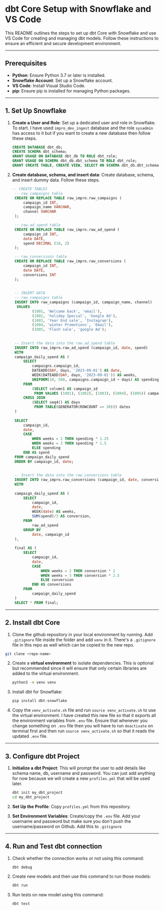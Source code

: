 # dbt Core Setup with Snowflake and VS Code

This README outlines the steps to set up dbt Core with Snowflake and use VS Code for creating and managing dbt models. Follow these instructions to ensure an efficient and secure development environment.

---

## Prerequisites

- **Python**: Ensure Python 3.7 or later is installed.
- **Snowflake Account**: Set up a Snowflake account.
- **VS Code**: Install Visual Studio Code.
- **pip**: Ensure pip is installed for managing Python packages.

---

## 1. Set Up Snowflake

1. **Create a User and Role**: Set up a dedicated user and role in Snowflake. To start. I have used `impro_dev_ingest` database and the role `sysadmin` has access to it but if you want to create a new database then follow these steps. 
   ```sql
   CREATE DATABASE dbt_db;
   CREATE SCHEMA dbt_schema;
   GRANT USAGE ON DATABASE dbt_db TO ROLE dbt_role;
   GRANT USAGE ON SCHEMA dbt_db.dbt_schema TO ROLE dbt_role;
   GRANT CREATE TABLE, CREATE VIEW, SELECT ON SCHEMA dbt_db.dbt_schema TO ROLE dbt_role;
   ```

2. **Create database, schema, and insert data**: Create database, schema, and insert dummy data. Follow these steps. 
   ```sql
   -- CREATE TABLES
    -- raw_campaigns table
    CREATE OR REPLACE TABLE raw_impro.raw_campaigns (
        campaign_id INT,
        campaign_name VARCHAR,
        channel VARCHAR
    );

    -- raw_ad_spend table
    CREATE OR REPLACE TABLE raw_impro.raw_ad_spend (
        campaign_id INT,
        date DATE,
        spend DECIMAL (10, 2)
    );

    -- raw_conversions table
    CREATE OR REPLACE TABLE raw_impro.raw_conversions (
        campaign_id INT,
        date DATE,
        conversions INT
    );
    
    
    -- INSERT DATA
    -- raw_campaigns table
    INSERT INTO raw_campaigns (campaign_id, campaign_name, channel)
     VALUES 
            (1001, 'Welcome back', 'email'),
            (1002, 'holiday Special', 'Google Ad'),
            (1003, 'Year End sale', 'Instagram'),
            (1004, 'winter Promotions', 'Email'),
            (1005, 'Flash sale', 'google Ad');
    
            
    -- Insert the data into the raw_ad_spend table
    INSERT INTO raw_impro.raw_ad_spend (campaign_id, date, spend)
    WITH
    campaign_daily_spend AS (
        SELECT
            campaigns.campaign_id,
            DATEADD(DAY, days, '2023-09-01') AS date,
            WEEK(DATEADD(DAY, days, '2023-09-01')) AS weeks,
            UNIFORM(10, 500, campaigns.campaign_id + days) AS spending
        FROM 
            (SELECT column1 AS campaign_id
             FROM VALUES (1001), (1002), (1003), (1004), (1005)) campaigns
        CROSS JOIN 
            (SELECT seq4() AS days
             FROM TABLE(GENERATOR(ROWCOUNT => 30))) dates
    )
    
    SELECT
        campaign_id,
        date,
        CASE 
            WHEN weeks = 2 THEN spending * 1.25
            WHEN weeks = 3 THEN spending * 1.5
            ELSE spending
        END AS spend
    FROM campaign_daily_spend
    ORDER BY campaign_id, date;
    
    
    -- Insert the data into the raw_conversions table
    INSERT INTO raw_impro.raw_conversions (campaign_id, date, conversions)
    WITH
    
    campaign_daily_spend AS (
        SELECT
            campaign_id,
            date,
            WEEK(date) AS weeks,
            SUM(spend)/3 AS conversion,
        FROM 
            raw_ad_spend
        GROUP BY 
            date, campaign_id 
    ),
    
    final AS (
        SELECT
            campaign_id,
            date,
            CASE 
                WHEN weeks = 2 THEN conversion * 2
                WHEN weeks = 3 THEN conversion * 2.5
                ELSE conversion
            END AS conversions
        FROM
            campaign_daily_spend
    )
    SELECT * FROM final;
   ```

---

## 2. Install dbt Core

1. Clone the github repository in your local environment by running. Add `.gitignore` file inside the folder and add `venv` in it. There's a `.gitignore` file in this repo as well which can be copied to the new repo.
  ```bash
  git clone <repo-name>
  ```

2. Create a **virtual environment** to isolate dependencies. This is optional but recommended since it will ensure that only certain libraries are added to the virtual environment. 
   ```bash
   python3 -m venv venv
   ```

3. Install dbt for Snowflake:
   ```bash
   pip install dbt-snowflake
   ```

4. Copy the `venv_activate.sh` file and run `source venv_activate.sh` to use the virtual environment. I have created this new file so that it exports all the environment variables from `.env` file. Ensure that whenever you change something on `.env` file then you will have to run `deactivate` on terminal first and then run `source venv_activate.sh` so that it reads the updated `.env` file.

---

## 3. Configure dbt Project

1. **Initialize a dbt Project**:
This will prompt the user to add details like schema name, db, username and password. You can just add anything for now because we will create a new `profiles.yml` that will be used later.
   ```bash
   dbt init my_dbt_project
   cd my_dbt_project
   ```

2. **Set Up the Profile**:
    Copy `profiles.yml` from this repository. 


3. **Set Environment Variables**:
   Create/copy the `.env` file. Add your username and password but make sure you don't push the username/password on Github. Add this to `.gitignore`

---

## 4. Run and Test dbt connection

1. Check whether the connection works or not using this command:
   ```bash
   dbt debug
   ```
2. Create new models and then use this command to run those models:
   ```bash
   dbt run
   ```
3. Run tests on new model using this command:
   ```bash
   dbt test
   ```